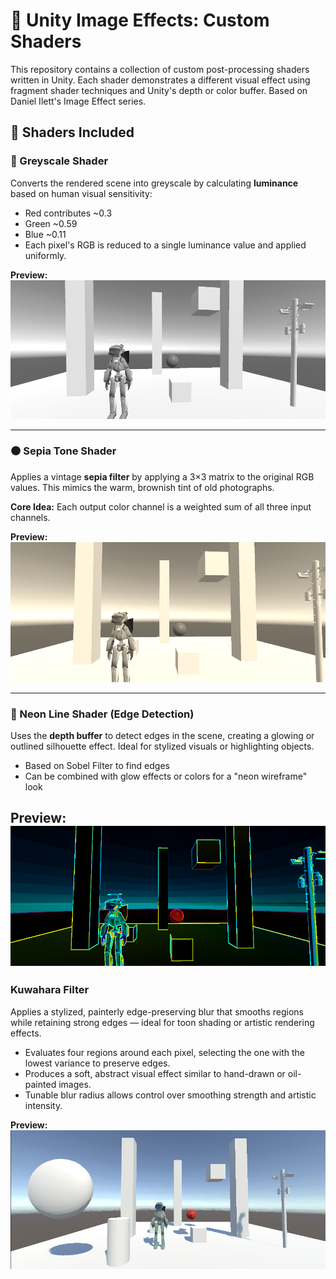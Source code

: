 # 🎨 Unity Image Effects: Custom Shaders

This repository contains a collection of custom post-processing shaders written in Unity. Each shader demonstrates a different visual effect using fragment shader techniques and Unity's depth or color buffer. Based on Daniel Ilett's Image Effect series.  

## 🧪 Shaders Included

### 🖤 Greyscale Shader

Converts the rendered scene into greyscale by calculating **luminance** based on human visual sensitivity:
- Red contributes ~0.3
- Green ~0.59
- Blue ~0.11
- Each pixel's RGB is reduced to a single luminance value and applied uniformly.

**Preview:**
![Greyscale Preview](Images/GreyScale.png)

---

### 🟤 Sepia Tone Shader

Applies a vintage **sepia filter** by applying a 3×3 matrix to the original RGB values. This mimics the warm, brownish tint of old photographs.

**Core Idea:**
Each output color channel is a weighted sum of all three input channels.

**Preview:**
![Sepia Tone Preview](Images/Sepia-Effect.png)

---

### 🌈 Neon Line Shader (Edge Detection)

Uses the **depth buffer** to detect edges in the scene, creating a glowing or outlined silhouette effect. Ideal for stylized visuals or highlighting objects.

- Based on Sobel Filter to find edges
- Can be combined with glow effects or colors for a "neon wireframe" look

**Preview:**
![Neon Line Shader Preview](Images/Neon-Effect.png)
---

### Kuwahara Filter 

Applies a stylized, painterly edge-preserving blur that smooths regions while retaining strong edges — ideal for toon shading or artistic rendering effects.

- Evaluates four regions around each pixel, selecting the one with the lowest variance to preserve edges.
- Produces a soft, abstract visual effect similar to hand-drawn or oil-painted images.
- Tunable blur radius allows control over smoothing strength and artistic intensity.

**Preview:**
![Kuwahara Filter Preview](Images/Kuwahara.png)

